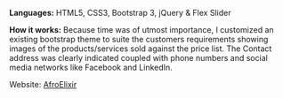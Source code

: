 **Languages:** HTML5, CSS3, Bootstrap 3, jQuery & Flex Slider

**How it works:** Because time was of utmost importance, I customized an existing bootstrap theme to suite the customers requirements showing images of the products/services sold against the price list. The Contact address was clearly indicated coupled with phone numbers and social media networks like Facebook and LinkedIn. 

Website: [AfroElixir](http://www.mbewe.com/afroelixir/)